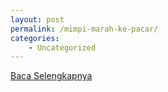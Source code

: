 ```yaml
---
layout: post
permalink: /mimpi-marah-ke-pacar/
categories:
    - Uncategorized
---
```


[Baca Selengkapnya](/08)